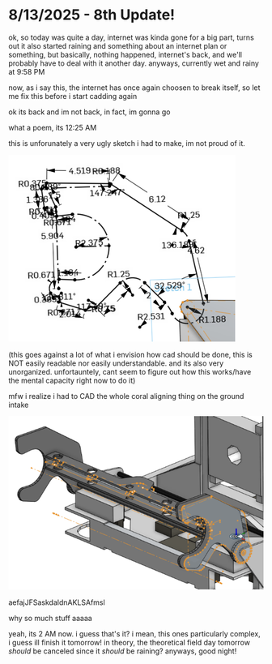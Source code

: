 # 8/13/2025 - 8th Update!

ok, so today was quite a day, internet was kinda gone for a big part, turns out it also started raining and something about an internet plan or something, but basically, nothing happened, internet's back, and we'll probably have to deal with it another day. anyways, currently wet and rainy at 9:58 PM

now, as i say this, the internet has once again choosen to break itself, so let me fix this before i start cadding again

ok its back and im not back, in fact, im gonna go

what a poem, its 12:25 AM

this is unforunately a very ugly sketch i had to make, im not proud of it.

![sad](</updatelogs/images/202508/08132025 - 1.png>)

(this goes against a lot of what i envision how cad should be done, this is NOT easily readable nor easily understandable. and its also very unorganized. unfortauntely, cant seem to figure out how this works/have the mental capacity right now to do it)

mfw i realize i had to CAD the whole coral aligning thing on the ground intake

![aaa](</updatelogs/images/202508/08132025 - 2.png>)

aefajJFSaskdaldnAKLSAfmsl

why so much stuff aaaaa

yeah, its 2 AM now. i guess that's it? i mean, this ones particularly complex, i guess ill finish it tomorrow! in theory, the theoretical field day tomorrow *should* be canceled since it *should* be raining? anyways, good night!
